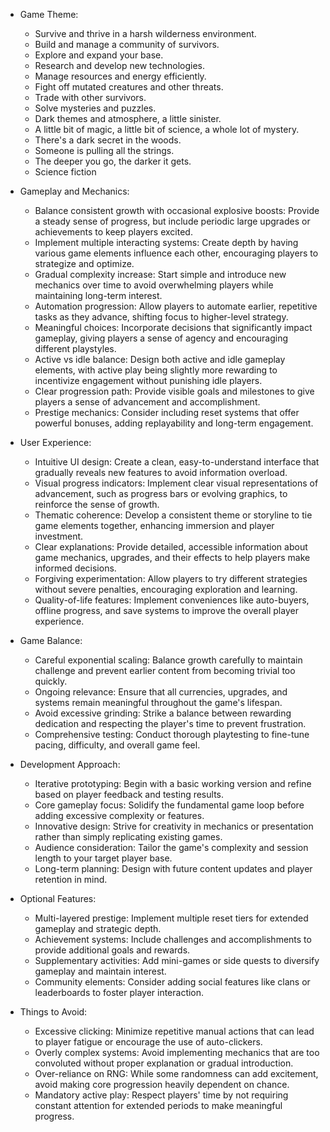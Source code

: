 - Game Theme:
  - Survive and thrive in a harsh wilderness environment.
  - Build and manage a community of survivors.
  - Explore and expand your base.
  - Research and develop new technologies.
  - Manage resources and energy efficiently.
  - Fight off mutated creatures and other threats.
  - Trade with other survivors.
  - Solve mysteries and puzzles.
  - Dark themes and atmosphere, a little sinister.
  - A little bit of magic, a little bit of science, a whole lot of mystery.
  - There's a dark secret in the woods.
  - Someone is pulling all the strings.
  - The deeper you go, the darker it gets.
  - Science fiction
  
- Gameplay and Mechanics:
  - Balance consistent growth with occasional explosive boosts: Provide a steady sense of progress, but include periodic large upgrades or achievements to keep players excited.
  - Implement multiple interacting systems: Create depth by having various game elements influence each other, encouraging players to strategize and optimize.
  - Gradual complexity increase: Start simple and introduce new mechanics over time to avoid overwhelming players while maintaining long-term interest.
  - Automation progression: Allow players to automate earlier, repetitive tasks as they advance, shifting focus to higher-level strategy.
  - Meaningful choices: Incorporate decisions that significantly impact gameplay, giving players a sense of agency and encouraging different playstyles.
  - Active vs idle balance: Design both active and idle gameplay elements, with active play being slightly more rewarding to incentivize engagement without punishing idle players.
  - Clear progression path: Provide visible goals and milestones to give players a sense of advancement and accomplishment.
  - Prestige mechanics: Consider including reset systems that offer powerful bonuses, adding replayability and long-term engagement.

- User Experience:
  - Intuitive UI design: Create a clean, easy-to-understand interface that gradually reveals new features to avoid information overload.
  - Visual progress indicators: Implement clear visual representations of advancement, such as progress bars or evolving graphics, to reinforce the sense of growth.
  - Thematic coherence: Develop a consistent theme or storyline to tie game elements together, enhancing immersion and player investment.
  - Clear explanations: Provide detailed, accessible information about game mechanics, upgrades, and their effects to help players make informed decisions.
  - Forgiving experimentation: Allow players to try different strategies without severe penalties, encouraging exploration and learning.
  - Quality-of-life features: Implement conveniences like auto-buyers, offline progress, and save systems to improve the overall player experience.

- Game Balance:
  - Careful exponential scaling: Balance growth carefully to maintain challenge and prevent earlier content from becoming trivial too quickly.
  - Ongoing relevance: Ensure that all currencies, upgrades, and systems remain meaningful throughout the game's lifespan.
  - Avoid excessive grinding: Strike a balance between rewarding dedication and respecting the player's time to prevent frustration.
  - Comprehensive testing: Conduct thorough playtesting to fine-tune pacing, difficulty, and overall game feel.

- Development Approach:
  - Iterative prototyping: Begin with a basic working version and refine based on player feedback and testing results.
  - Core gameplay focus: Solidify the fundamental game loop before adding excessive complexity or features.
  - Innovative design: Strive for creativity in mechanics or presentation rather than simply replicating existing games.
  - Audience consideration: Tailor the game's complexity and session length to your target player base.
  - Long-term planning: Design with future content updates and player retention in mind.

- Optional Features:
  - Multi-layered prestige: Implement multiple reset tiers for extended gameplay and strategic depth.
  - Achievement systems: Include challenges and accomplishments to provide additional goals and rewards.
  - Supplementary activities: Add mini-games or side quests to diversify gameplay and maintain interest.
  - Community elements: Consider adding social features like clans or leaderboards to foster player interaction.

- Things to Avoid:
  - Excessive clicking: Minimize repetitive manual actions that can lead to player fatigue or encourage the use of auto-clickers.
  - Overly complex systems: Avoid implementing mechanics that are too convoluted without proper explanation or gradual introduction.
  - Over-reliance on RNG: While some randomness can add excitement, avoid making core progression heavily dependent on chance.
  - Mandatory active play: Respect players' time by not requiring constant attention for extended periods to make meaningful progress.